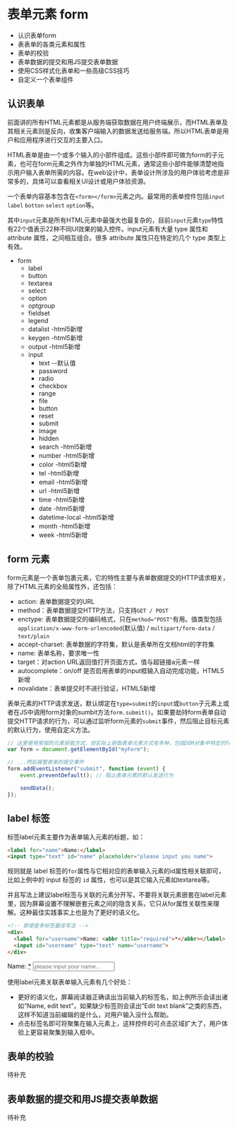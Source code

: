 # 表单元素 form

- 认识表单form
- 表表单的各类元素和属性
- 表单的校验
- 表单数据的提交和用JS提交表单数据
- 使用CSS样式化表单和一些高级CSS技巧
- 自定义一个表单组件


## 认识表单

前面讲的所有HTML元素都是从服务端获取数据在用户终端展示，而HTML表单及其相关元素则是反向，收集客户端输入的数据发送给服务端。所以HTML表单是用户和应用程序进行交互的主要入口。

HTML表单是由一个或多个输入的小部件组成。这些小部件即可做为form的子元素，也可在form元素之外作为单独的HTML元素，通常这些小部件能够清楚地指示用户输入表单所需的内容。在web设计中，表单设计所涉及的用户体验考虑是非常多的，具体可以查看相关UI设计或用户体验资源。

一个表单内容基本包含在`<form></form>`元素之内。最常用的表单控件包括`input` `label` `botton` `select` `option`等。

其中`input`元素是所有HTML元素中最强大也最复杂的，目前`input`元素`type`特性有22个值表示22种不同UI效果的输入控件。input元素有大量 type 属性和 attribute 属性，之间相互组合。很多 attribute 属性只在特定的几个 type 类型上有效。

- form
    - label
    - button
    - textarea
    - select
    - option
    - optgroup
    - fieldset
    - legend
    - datalist  -html5新增
    - keygen    -html5新增
    - output    -html5新增
    - input
        - text      --默认值
        - password
        - radio
        - checkbox
        - range
        - file
        - button
        - reset
        - submit
        - image
        - hidden
        - search    -html5新增
        - number    -html5新增
        - color     -html5新增
        - tel       -html5新增
        - email     -html5新增
        - url       -html5新增
        - time      -html5新增
        - date      -html5新增
        - datetime-local    -html5新增
        - month     -html5新增
        - week      -html5新增

## form 元素

form元素是一个表单包裹元素，它的特性主要与表单数据提交的HTTP请求相关，除了HTML元素的全局属性外，还包括：

- action: 表单数据提交的URL
- method：表单数据提交HTTP方法，只支持`GET / POST`
- enctype: 表单数据提交的编码格式，只在`method="POST"`有用。值类型包括`	application/x-www-form-urlencoded`(默认值) / `multipart/form-data` / `text/plain`
- accept-charset: 表单数据的字符集，默认是表单所在文档html的字符集
- name: 表单名称，要求唯一性
- target：对action URL返回值打开页面方式，值与超链接a元素一样
- autocomplete：on/off 是否启用表单的input框输入自动完成功能，HTML5新增
- novalidate：表单提交时不进行验证，HTML5新增

表单元素的HTTP请求发送，默认绑定在`type=submit`的`input`或`button`子元素上或者在JS中调用form对象的sumbit方法`form.submit()`。如果要劫持form表单自动提交HTTP请求的行为，可以通过监听form元素的`submit`事件，然后阻止目标元素的默认行为，使用自定义方法。

```js
// 这里使用常规的元素获取方式，但实际上获取表单元素方式有多种，包括DOM对象中特定的form元素API
var form = document.getElementById("myForm");

// ...然后接管表单的提交事件
form.addEventListener("submit", function (event) {
    event.preventDefault(); // 阻止表单元素的默认发送行为

    sendData();
});
```

## label 标签

标签label元素主要作为表单输入元素的标题，如：
```html
<label for="name">Name:</label>
<input type="text" id="name" placeholder="please input you name">
```
规则就是 label 标签的`for`属性与它相对应的表单输入元素的id属性相关联即可，比如上例中的 input 标签的 `id` 属性，也可以是其它输入元素如textarea等。

并且写法上建议label标签与关联的元素分开写，不要将关联元素嵌套在label元素里，因为屏幕设置不理解嵌套元素之间的隐含关系，它只从for属性关联性来理解。这种最佳实践事实上也是为了更好的语义化。

```html
<!-- 即使是多标签最佳写法 -->
<div>
  <label for="username">Name: <abbr title="required">*</abbr></label>
  <input id="username" type="text" name="username">
</div>
```
<div>
  <label for="username">Name: <abbr title="required">*</abbr></label>
  <input id="username" type="text" name="username" placeholder="please input your name...">
</div>

使用label元素关联表单输入元素有几个好处：

- 更好的语义化，屏幕阅读器正确读出当前输入的标签名，如上例所示会读出诸如“Name, edit text”，如果缺少标签则会读出“Edit text blank”之类的东西，这样不知道当前编辑的是什么，对用户输入没什么帮助。
- 点击标签名即可将聚集在输入元素上，这样控件的可点击区域扩大了，用户体验上更容易聚集到输入框中。

## 表单的校验
待补充

## 表单数据的提交和用JS提交表单数据
待补充